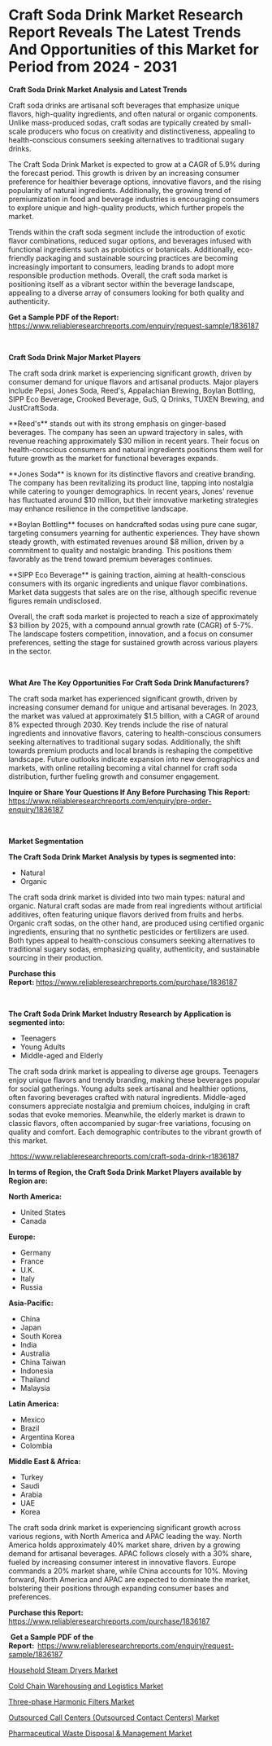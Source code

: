 <p><h1>Craft Soda Drink Market Research Report Reveals The Latest Trends And Opportunities of this Market for Period from 2024 - 2031</h1></p><p><strong>Craft Soda Drink Market Analysis and Latest Trends</strong></p>
<p><p>Craft soda drinks are artisanal soft beverages that emphasize unique flavors, high-quality ingredients, and often natural or organic components. Unlike mass-produced sodas, craft sodas are typically created by small-scale producers who focus on creativity and distinctiveness, appealing to health-conscious consumers seeking alternatives to traditional sugary drinks.</p><p>The Craft Soda Drink Market is expected to grow at a CAGR of 5.9% during the forecast period. This growth is driven by an increasing consumer preference for healthier beverage options, innovative flavors, and the rising popularity of natural ingredients. Additionally, the growing trend of premiumization in food and beverage industries is encouraging consumers to explore unique and high-quality products, which further propels the market.</p><p>Trends within the craft soda segment include the introduction of exotic flavor combinations, reduced sugar options, and beverages infused with functional ingredients such as probiotics or botanicals. Additionally, eco-friendly packaging and sustainable sourcing practices are becoming increasingly important to consumers, leading brands to adopt more responsible production methods. Overall, the craft soda market is positioning itself as a vibrant sector within the beverage landscape, appealing to a diverse array of consumers looking for both quality and authenticity.</p></p>
<p><strong>Get a Sample PDF of the Report:&nbsp;</strong> <a href="https://www.reliableresearchreports.com/enquiry/request-sample/1836187?utm_campaign=116&utm_medium=2&utm_source=Github&utm_content=ia&utm_term=31122024&utm_id=craft-soda-drink">https://www.reliableresearchreports.com/enquiry/request-sample/1836187</a></p>
<p>&nbsp;</p>
<p><strong>Craft Soda Drink Major Market Players</strong></p>
<p><p>The craft soda drink market is experiencing significant growth, driven by consumer demand for unique flavors and artisanal products. Major players include Pepsi, Jones Soda, Reed's, Appalachian Brewing, Boylan Bottling, SIPP Eco Beverage, Crooked Beverage, GuS, Q Drinks, TUXEN Brewing, and JustCraftSoda. </p><p>**Reed's** stands out with its strong emphasis on ginger-based beverages. The company has seen an upward trajectory in sales, with revenue reaching approximately $30 million in recent years. Their focus on health-conscious consumers and natural ingredients positions them well for future growth as the market for functional beverages expands.</p><p>**Jones Soda** is known for its distinctive flavors and creative branding. The company has been revitalizing its product line, tapping into nostalgia while catering to younger demographics. In recent years, Jones' revenue has fluctuated around $10 million, but their innovative marketing strategies may enhance resilience in the competitive landscape.</p><p>**Boylan Bottling** focuses on handcrafted sodas using pure cane sugar, targeting consumers yearning for authentic experiences. They have shown steady growth, with estimated revenues around $8 million, driven by a commitment to quality and nostalgic branding. This positions them favorably as the trend toward premium beverages continues.</p><p>**SIPP Eco Beverage** is gaining traction, aiming at health-conscious consumers with its organic ingredients and unique flavor combinations. Market data suggests that sales are on the rise, although specific revenue figures remain undisclosed. </p><p>Overall, the craft soda market is projected to reach a size of approximately $3 billion by 2025, with a compound annual growth rate (CAGR) of 5-7%. The landscape fosters competition, innovation, and a focus on consumer preferences, setting the stage for sustained growth across various players in the sector.</p></p>
<p>&nbsp;</p>
<p><strong>What Are The Key Opportunities For Craft Soda Drink Manufacturers?</strong></p>
<p><p>The craft soda market has experienced significant growth, driven by increasing consumer demand for unique and artisanal beverages. In 2023, the market was valued at approximately $1.5 billion, with a CAGR of around 8% expected through 2030. Key trends include the rise of natural ingredients and innovative flavors, catering to health-conscious consumers seeking alternatives to traditional sugary sodas. Additionally, the shift towards premium products and local brands is reshaping the competitive landscape. Future outlooks indicate expansion into new demographics and markets, with online retailing becoming a vital channel for craft soda distribution, further fueling growth and consumer engagement.</p></p>
<p><strong>Inquire or Share Your Questions If Any Before Purchasing This Report:</strong> <a href="https://www.reliableresearchreports.com/enquiry/pre-order-enquiry/1836187?utm_campaign=116&utm_medium=2&utm_source=Github&utm_content=ia&utm_term=31122024&utm_id=craft-soda-drink">https://www.reliableresearchreports.com/enquiry/pre-order-enquiry/1836187</a></p>
<p>&nbsp;</p>
<p><strong>Market Segmentation</strong></p>
<p><strong>The Craft Soda Drink Market Analysis by types is segmented into:</strong></p>
<p><ul><li>Natural</li><li>Organic</li></ul></p>
<p><p>The craft soda drink market is divided into two main types: natural and organic. Natural craft sodas are made from real ingredients without artificial additives, often featuring unique flavors derived from fruits and herbs. Organic craft sodas, on the other hand, are produced using certified organic ingredients, ensuring that no synthetic pesticides or fertilizers are used. Both types appeal to health-conscious consumers seeking alternatives to traditional sugary sodas, emphasizing quality, authenticity, and sustainable sourcing in their production.</p></p>
<p><strong>Purchase this Report:&nbsp;</strong><a href="https://www.reliableresearchreports.com/purchase/1836187?utm_campaign=116&utm_medium=2&utm_source=Github&utm_content=ia&utm_term=31122024&utm_id=craft-soda-drink">https://www.reliableresearchreports.com/purchase/1836187</a></p>
<p>&nbsp;</p>
<p><strong>The Craft Soda Drink Market Industry Research by Application is segmented into:</strong></p>
<p><ul><li>Teenagers</li><li>Young Adults</li><li>Middle-aged and Elderly</li></ul></p>
<p><p>The craft soda drink market is appealing to diverse age groups. Teenagers enjoy unique flavors and trendy branding, making these beverages popular for social gatherings. Young adults seek artisanal and healthier options, often favoring beverages crafted with natural ingredients. Middle-aged consumers appreciate nostalgia and premium choices, indulging in craft sodas that evoke memories. Meanwhile, the elderly market is drawn to classic flavors, often accompanied by sugar-free variations, focusing on quality and comfort. Each demographic contributes to the vibrant growth of this market.</p></p>
<p><a href="https://www.reliableresearchreports.com/craft-soda-drink-r1836187?utm_campaign=116&utm_medium=2&utm_source=Github&utm_content=ia&utm_term=31122024&utm_id=craft-soda-drink">&nbsp;https://www.reliableresearchreports.com/craft-soda-drink-r1836187</a></p>
<p><strong>In terms of Region, the Craft Soda Drink Market Players available by Region are:</strong></p>
<p>
    <p> <strong> North America: </strong>
        <ul>
            <li>United States</li>
            <li>Canada</li>
        </ul>
        </p> 
    <p> <strong> Europe: </strong>
        <ul>
            <li>Germany</li>
            <li>France</li>
            <li>U.K.</li>
            <li>Italy</li>
            <li>Russia</li>
        </ul>
        </p> 
    <p> <strong> Asia-Pacific: </strong>
        <ul>
            <li>China</li>
            <li>Japan</li>
            <li>South Korea</li>
            <li>India</li>
            <li>Australia</li>
            <li>China Taiwan</li>
            <li>Indonesia</li>
            <li>Thailand</li>
            <li>Malaysia</li>
        </ul>
        </p> 
    <p> <strong> Latin America: </strong>
        <ul>
            <li>Mexico</li>
            <li>Brazil</li>
            <li>Argentina Korea</li>
            <li>Colombia</li>
        </ul>
        </p> 
    <p> <strong> Middle East & Africa: </strong>
        <ul>
            <li>Turkey</li>
            <li>Saudi</li>
            <li>Arabia</li>
            <li>UAE</li>
            <li>Korea</li>
        </ul>
    </p>
    </p>
<p><p>The craft soda drink market is experiencing significant growth across various regions, with North America and APAC leading the way. North America holds approximately 40% market share, driven by a growing demand for artisanal beverages. APAC follows closely with a 30% share, fueled by increasing consumer interest in innovative flavors. Europe commands a 20% market share, while China accounts for 10%. Moving forward, North America and APAC are expected to dominate the market, bolstering their positions through expanding consumer bases and preferences.</p></p>
<p><strong>Purchase this Report: </strong><a href="https://www.reliableresearchreports.com/purchase/1836187?utm_campaign=116&utm_medium=2&utm_source=Github&utm_content=ia&utm_term=31122024&utm_id=craft-soda-drink">https://www.reliableresearchreports.com/purchase/1836187</a></p>
<p>&nbsp;<strong>Get a Sample PDF of the Report:&nbsp;&nbsp;</strong><a href="https://www.reliableresearchreports.com/enquiry/request-sample/1836187?utm_campaign=116&utm_medium=2&utm_source=Github&utm_content=ia&utm_term=31122024&utm_id=craft-soda-drink">https://www.reliableresearchreports.com/enquiry/request-sample/1836187</a></p>
<p><strong></strong></p>
<p><p><a href="https://github.com/flnordan65e0/Market-Research-Report-List-1/blob/main/household-steam-dryers-market.md?utm_campaign=116&utm_medium=2&utm_source=Github&utm_content=ia&utm_term=31122024&utm_id=craft-soda-drink">Household Steam Dryers Market</a></p><p><a href="https://github.com/lindaopodray/Market-Research-Report-List-1/blob/main/cold-chain-warehousing-and-logistics-market.md?utm_campaign=116&utm_medium=2&utm_source=Github&utm_content=ia&utm_term=31122024&utm_id=craft-soda-drink">Cold Chain Warehousing and Logistics Market</a></p><p><a href="https://github.com/hammelximalschid/Market-Research-Report-List-1/blob/main/three-phase-harmonic-filters-market.md?utm_campaign=116&utm_medium=2&utm_source=Github&utm_content=ia&utm_term=31122024&utm_id=craft-soda-drink">Three-phase Harmonic Filters Market</a></p><p><a href="https://github.com/antonioc6hal/Market-Research-Report-List-1/blob/main/outsourced-call-centers-outsourced-contact-centers-market.md?utm_campaign=116&utm_medium=2&utm_source=Github&utm_content=ia&utm_term=31122024&utm_id=craft-soda-drink">Outsourced Call Centers (Outsourced Contact Centers) Market</a></p><p><a href="https://github.com/rodinayygacklezi/Market-Research-Report-List-1/blob/main/pharmaceutical-waste-disposal-management-market.md?utm_campaign=116&utm_medium=2&utm_source=Github&utm_content=ia&utm_term=31122024&utm_id=craft-soda-drink">Pharmaceutical Waste Disposal & Management Market</a></p></p>